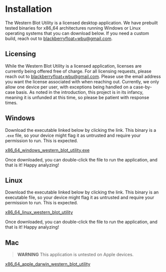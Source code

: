 # Installation

The Western Blot Utility is a licensed desktop application. We have prebuilt tested binaries for x86_64 architectures running Windows or Linux operating systems that you can download below. If you need a custom build, reach out to [blackberryfloat+wbu@gmail.com](mailto:blackberryfloat+wbu@gmail.com).

## Licensing

While the Western Blot Utility is a licensed application, licenses are currently being offered free of charge. For all licensing requests, please reach out to [blackberryfloat+wbu@gmail.com](mailto:blackberryfloat+wbu@gmail.com). Please use the email address you want the license associated with when reaching out. Currently, we only allow one device per user, with exceptions being handled on a case-by-case basis. As noted in the introduction, this project is in its infancy, meaning it is unfunded at this time, so please be patient with response times.

## Windows

Download the executable linked below by clicking the link. This binary is a `.exe` file, so your device might flag it as untrusted and require your permission to run. This is expected.

[x86_64_windows_western_blot_utility.exe](./x86_64_windows_western_blot_utility.exe)

Once downloaded, you can double-click the file to run the application, and that is it! Happy analyzing!

## Linux

Download the executable linked below by clicking the link. This binary is an executable file, so your device might flag it as untrusted and require your permission to run. This is expected.

[x86_64_linux_western_blot_utility](./x86_64_linux_western_blot_utility)

Once downloaded, you can double-click the file to run the application, and that is it! Happy analyzing!

## Mac

> **WARNING**
> This application is untested on Apple devices.

[x86_64_apple_darwin_western_blot_utility](./x86_64_apple_darwin_western_blot_utility)
